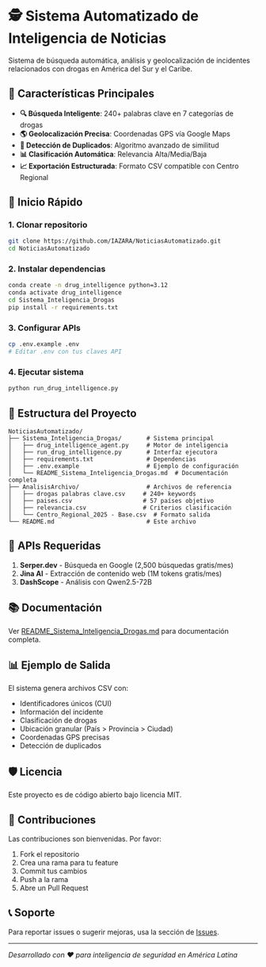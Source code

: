 # 🕵️ Sistema Automatizado de Inteligencia de Noticias

Sistema de búsqueda automática, análisis y geolocalización de incidentes relacionados con drogas en América del Sur y el Caribe.

## 🎯 Características Principales

- **🔍 Búsqueda Inteligente**: 240+ palabras clave en 7 categorías de drogas
- **🌎 Geolocalización Precisa**: Coordenadas GPS vía Google Maps
- **🔄 Detección de Duplicados**: Algoritmo avanzado de similitud
- **📊 Clasificación Automática**: Relevancia Alta/Media/Baja
- **📈 Exportación Estructurada**: Formato CSV compatible con Centro Regional

## 🚀 Inicio Rápido

### 1. Clonar repositorio
```bash
git clone https://github.com/IAZARA/NoticiasAutomatizado.git
cd NoticiasAutomatizado
```

### 2. Instalar dependencias
```bash
conda create -n drug_intelligence python=3.12
conda activate drug_intelligence
cd Sistema_Inteligencia_Drogas
pip install -r requirements.txt
```

### 3. Configurar APIs
```bash
cp .env.example .env
# Editar .env con tus claves API
```

### 4. Ejecutar sistema
```bash
python run_drug_intelligence.py
```

## 📁 Estructura del Proyecto

```
NoticiasAutomatizado/
├── Sistema_Inteligencia_Drogas/       # Sistema principal
│   ├── drug_intelligence_agent.py     # Motor de inteligencia
│   ├── run_drug_intelligence.py       # Interfaz ejecutora
│   ├── requirements.txt               # Dependencias
│   ├── .env.example                   # Ejemplo de configuración
│   └── README_Sistema_Inteligencia_Drogas.md  # Documentación completa
├── AnalisisArchivo/                   # Archivos de referencia
│   ├── drogas palabras clave.csv     # 240+ keywords
│   ├── paises.csv                    # 57 países objetivo
│   ├── relevancia.csv                # Criterios clasificación
│   └── Centro_Regional_2025 - Base.csv  # Formato salida
└── README.md                          # Este archivo
```

## 🔑 APIs Requeridas

1. **Serper.dev** - Búsqueda en Google (2,500 búsquedas gratis/mes)
2. **Jina AI** - Extracción de contenido web (1M tokens gratis/mes)
3. **DashScope** - Análisis con Qwen2.5-72B

## 📚 Documentación

Ver [README_Sistema_Inteligencia_Drogas.md](Sistema_Inteligencia_Drogas/README_Sistema_Inteligencia_Drogas.md) para documentación completa.

## 📊 Ejemplo de Salida

El sistema genera archivos CSV con:
- Identificadores únicos (CUI)
- Información del incidente
- Clasificación de drogas
- Ubicación granular (País > Provincia > Ciudad)
- Coordenadas GPS precisas
- Detección de duplicados

## 🛡️ Licencia

Este proyecto es de código abierto bajo licencia MIT.

## 👥 Contribuciones

Las contribuciones son bienvenidas. Por favor:
1. Fork el repositorio
2. Crea una rama para tu feature
3. Commit tus cambios
4. Push a la rama
5. Abre un Pull Request

## 📞 Soporte

Para reportar issues o sugerir mejoras, usa la sección de [Issues](https://github.com/IAZARA/NoticiasAutomatizado/issues).

---

*Desarrollado con ❤️ para inteligencia de seguridad en América Latina*